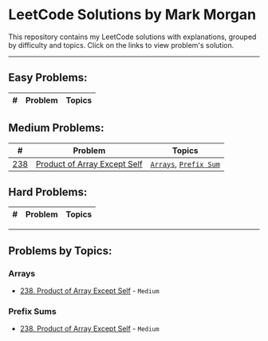 # LeetCode Solutions by Mark Morgan

This repository contains my LeetCode solutions with explanations, grouped by difficulty and topics. Click on the links to view problem's solution.

---

## Easy Problems:

| #   | Problem | Topics |
| --- | ------- | ------ |

## Medium Problems:

| #                                      | Problem                                                         | Topics                                            |
| -------------------------------------- | --------------------------------------------------------------- | ------------------------------------------------- |
| [238](Problems/238-productExceptSelf/) | [Product of Array Except Self](Problems/238-productExceptSelf/) | [`Arrays`](#arrays), [`Prefix Sum`](#prefix-sums) |

## Hard Problems:

| #   | Problem | Topics |
| --- | ------- | ------ |

---

## Problems by Topics:

### Arrays

- [238. Product of Array Except Self](Problems/238-productExceptSelf/) - `Medium`

### Prefix Sums

- [238. Product of Array Except Self](Problems/238-productExceptSelf/) - `Medium`
